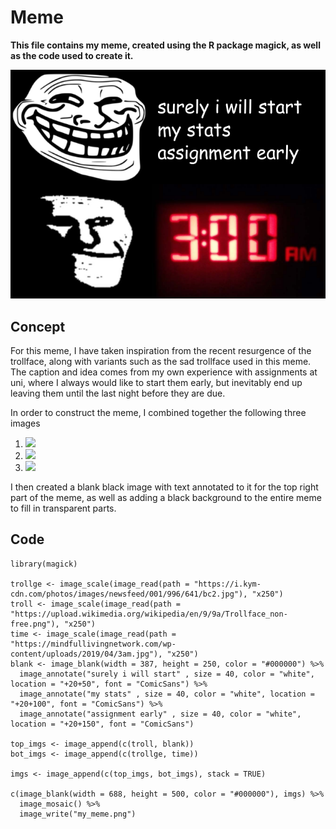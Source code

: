 # Meme
**This file contains my meme, created using the R package magick, as well as the code used to create it.**

![](my_meme.png)

## Concept

For this meme, I have taken inspiration from the recent resurgence of the trollface, along with variants such as the sad trollface
used in this meme. The caption and idea comes from my own experience with assignments at uni, where I always would like to start them early,
but inevitably end up leaving them until the last night before they are due.

In order to construct the meme, I combined together the following three images

1. ![](https://i.kym-cdn.com/photos/images/newsfeed/001/996/641/bc2.jpg)
2. ![](https://upload.wikimedia.org/wikipedia/en/9/9a/Trollface_non-free.png)
3. ![](https://mindfullivingnetwork.com/wp-content/uploads/2019/04/3am.jpg)

I then created a blank black image with text annotated to it for the top right part of the meme, as well as adding a black
background to the entire meme to fill in transparent parts.

## Code

```
library(magick)

trollge <- image_scale(image_read(path = "https://i.kym-cdn.com/photos/images/newsfeed/001/996/641/bc2.jpg"), "x250")
troll <- image_scale(image_read(path = "https://upload.wikimedia.org/wikipedia/en/9/9a/Trollface_non-free.png"), "x250")
time <- image_scale(image_read(path = "https://mindfullivingnetwork.com/wp-content/uploads/2019/04/3am.jpg"), "x250")
blank <- image_blank(width = 387, height = 250, color = "#000000") %>%
  image_annotate("surely i will start" , size = 40, color = "white", location = "+20+50", font = "ComicSans") %>%
  image_annotate("my stats" , size = 40, color = "white", location = "+20+100", font = "ComicSans") %>%
  image_annotate("assignment early" , size = 40, color = "white", location = "+20+150", font = "ComicSans")

top_imgs <- image_append(c(troll, blank))
bot_imgs <- image_append(c(trollge, time))

imgs <- image_append(c(top_imgs, bot_imgs), stack = TRUE)

c(image_blank(width = 688, height = 500, color = "#000000"), imgs) %>%
  image_mosaic() %>%
  image_write("my_meme.png")

```
